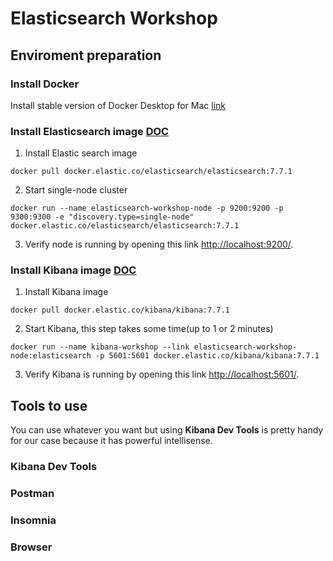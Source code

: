 # Elasticsearch Workshop

## Enviroment preparation 

### Install Docker
Install stable version of Docker Desktop for Mac [link](https://hub.docker.com/editions/community/docker-ce-desktop-mac/)

### Install Elasticsearch image [DOC](https://www.elastic.co/guide/en/elasticsearch/reference/current/docker.html)
1. Install Elastic search image 
```
docker pull docker.elastic.co/elasticsearch/elasticsearch:7.7.1
```
2. Start single-node cluster
```
docker run --name elasticsearch-workshop-node -p 9200:9200 -p 9300:9300 -e "discovery.type=single-node" docker.elastic.co/elasticsearch/elasticsearch:7.7.1
```
3. Verify node is running by opening this link [http://localhost:9200/](http://localhost:9200/).
### Install Kibana image [DOC](https://www.elastic.co/guide/en/kibana/current/docker.html)
1. Install Kibana image
```
docker pull docker.elastic.co/kibana/kibana:7.7.1
```
2. Start Kibana, this step takes some time(up to 1 or 2 minutes) 
```
docker run --name kibana-workshop --link elasticsearch-workshop-node:elasticsearch -p 5601:5601 docker.elastic.co/kibana/kibana:7.7.1
```
3. Verify Kibana is running by opening this link [http://localhost:5601/](http://localhost:5601/).

## Tools to use
You can use whatever you want but using **Kibana Dev Tools** is pretty handy for our case because it has powerful intellisense.

### Kibana Dev Tools
### Postman
### Insomnia
### Browser

